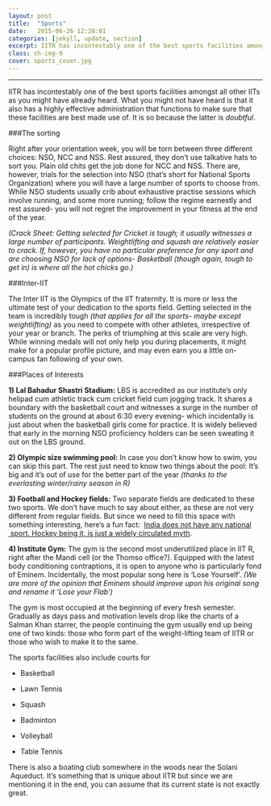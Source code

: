 ```yaml
---
layout: post
title:  "Sports"
date:   2015-06-26 12:28:01
categories: [jekyll, update, section]
excerpt: IITR has incontestably one of the best sports facilities amongst all other IITs as you might have already heard.
class: ch-img-9
cover: sports_cover.jpg
---
```

---------------------------------------------

IITR has incontestably one of the best sports facilities amongst all other IITs as you might have already heard. What you might not have heard is that it also has a highly effective administration that functions to make sure that these facilities are best made use of. It is so because the latter is _doubtful_.

###The sorting

Right after your orientation week, you will be torn between three different choices: NSO, NCC and NSS. Rest assured, they don’t use talkative hats to sort you. Plain old chits get the job done for NCC and NSS. There are, however, trials for the selection into NSO (that’s short for National Sports Organization) where you will have a large number of sports to choose from. While NSO students usually crib about exhaustive practise sessions which involve running, and some more running; follow the regime earnestly and rest assured- you will not regret the improvement in your fitness at the end of the year.

_(Crack Sheet: Getting selected for Cricket is tough; it usually witnesses a large number of participants. Weightlifting and squash are relatively easier to crack. If, however, you have no particular preference for any sport and are choosing NSO for lack of options- Basketball (though again, tough to get in) is where all the hot chicks go.)_

###Inter-IIT

The Inter IIT is the Olympics of the IIT fraternity. It is more or less the ultimate test of your dedication to the sports field. Getting selected in the team is incredibly tough _(that applies for all the sports- maybe except weightlifting)_ as you need to compete with other athletes, irrespective of your year or branch. The perks of triumphing at this scale are very high. While winning medals will not only help you during placements, it might make for a popular profile picture, and may even earn you a little on-campus fan following of your own.

###Places of Interests

__1) Lal Bahadur Shastri Stadium:__ LBS is accredited as our institute’s only helipad cum athletic track cum cricket field cum jogging track. It shares a boundary with the basketball court and witnesses a surge in the number of students on the ground at about 6:30 every evening- which incidentally is just about when the basketball girls come for practice. It is widely believed that early in the morning NSO proficiency holders can be seen sweating it out on the LBS ground.

__2) Olympic size swimming pool:__ In case you don’t know how to swim, you can skip this part. The rest just need to know two things about the pool: It’s big and it’s out of use for the better part of the year _(thanks to the everlasting winter/rainy season in R)_

__3) Football and Hockey fields:__ Two separate fields are dedicated to these two sports. We don’t have much to say about either, as these are not very different from regular fields. But since we need to fill this space with something interesting, here’s a fun fact:  [India does not have any national  sport. Hockey being it, is just a widely circulated myth](http://timesofindia.indiatimes.com/sports/hockey/top-stories/Hockey-is-not-our-national-game-Ministry/articleshow/15322482.cms).

__4) Institute Gym:__ The gym is the second most underutilized place in IIT R, right after the Mandi cell (or the Thomso office?). Equipped with the latest body conditioning contraptions, it is open to anyone who is particularly fond of Eminem. Incidentally, the most popular song here is ‘Lose Yourself’. _(We are more of the opinion that Eminem should improve upon his original song and rename it ‘Lose your Flab’)_

The gym is most occupied at the beginning of every fresh semester. Gradually as days pass and motivation levels drop like the charts of a Salman Khan starrer, the people continuing the gym usually end up being one of two kinds: those who form part of the weight-lifting team of IITR or those who wish to make it to the same.

The sports facilities also include courts for  

* Basketball  

* Lawn Tennis  

* Squash  

* Badminton  

* Volleyball  

* Table Tennis

There is also a boating club somewhere in the woods near the Solani  Aqueduct. It’s something that is unique about IITR but since we are mentioning it in the end, you can assume that its current state is not exactly great.

